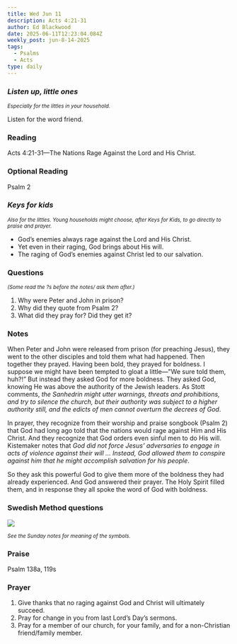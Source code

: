 ```yaml
---
title: Wed Jun 11
description: Acts 4:21-31
author: Ed Blackwood
date: 2025-06-11T12:23:04.084Z
weekly_post: jun-8-14-2025
tags:
  - Psalms
  - Acts
type: daily
---
```

### *Listen up, little ones*

<div><small><i>Especially for the littles in your household.</i></small></div>

Listen for the word friend.

### Reading

Acts 4:21-31—The Nations Rage Against the Lord and His Christ.

### Optional Reading

Psalm 2

### *Keys for kids*

<div><small><i>Also for the littles. Young households might choose, after Keys for Kids, to go directly to praise and prayer.</i></small></div>

* God’s enemies always rage against the Lord and His Christ.
* Yet even in their raging, God brings about His will.
* The raging of God’s enemies against Christ led to our salvation.

### Questions

<div><small><i>(Some read the ?s before the notes/ ask them after.)</i></small></div>

1. Why were Peter and John in prison?
2. Why did they quote from Psalm 2?
3. What did they pray for? Did they get it?

### Notes

When Peter and John were released from prison (for preaching Jesus), they went to the other disciples and told them what had happened. Then together they prayed. Having been bold, they prayed for boldness. I suppose we might have been tempted to gloat a little—"We sure told them, huh?!” But instead they asked God for more boldness. They asked God, knowing He was above the authority of the Jewish leaders. As Stott comments, *the Sanhedrin might utter warnings, threats and prohibitions, and try to silence the church, but their authority was subject to a higher authority still, and the edicts of men cannot overturn the decrees of God*. 

In prayer, they recognize from their worship and praise songbook (Psalm 2) that God had long ago told that the nations would rage against Him and His Christ. And they recognize that God orders even sinful men to do His will. Kistemaker notes that *God did not force Jesus’ adversaries to engage in acts of violence against their will … Instead, God allowed them to conspire against him that he might accomplish salvation for his people*.

So they ask this powerful God to give them more of the boldness they had already experienced. And God answered their prayer. The Holy Spirit filled them, and in response they all spoke the word of God with boldness.

### Swedish Method questions

![](/static/img/family_worship_study_ed-swedish_questions.png)

<div><small><i>See the Sunday notes for meaning of the symbols.</i></small></div>

### Praise

P﻿salm 138a, 119s

### Prayer

1. Give thanks that no raging against God and Christ will ultimately succeed.
2. Pray for change in you from last Lord’s Day’s sermons.
3. Pray for a member of our church, for your family, and for a non-Christian friend/family member.